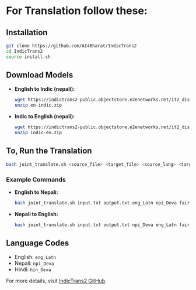 

# For Translation follow these:

## Installation
```bash
git clone https://github.com/AI4Bharat/IndicTrans2
cd IndicTrans2
source install.sh

```

## Download Models

-   **English to Indic (nepali):**
    
    ```bash
    wget https://indictrans2-public.objectstore.e2enetworks.net/it2_distilled_ckpts/en-indic.zip
    unzip en-indic.zip
    
    ```
    
-   **Indic to English (nepali):**
    
    ```bash
    wget https://indictrans2-public.objectstore.e2enetworks.net/it2_distilled_ckpts/indic-en.zip
    unzip indic-en.zip
    
    ```
    

## To, Run the Translation

```bash
bash joint_translate.sh <source_file> <target_file> <source_lang> <target_lang> fairseq_model/

```

### Example Commands

-   **English to Nepali:**
    
    ```bash
    bash joint_translate.sh input.txt output.txt eng_Latn npi_Deva fairseq_model/
    
    ```
    
-   **Nepali to English:**
    
    ```bash
    bash joint_translate.sh input.txt output.txt npi_Deva eng_Latn fairseq_model/
    
    ```
    

## Language Codes

-   English: `eng_Latn`
-   Nepali: `npi_Deva`
-   Hindi: `hin_Deva`


For more details, visit [IndicTrans2 GitHub](https://github.com/AI4Bharat/IndicTrans2).
